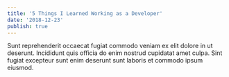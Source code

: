 ```yaml
---
title: '5 Things I Learned Working as a Developer'
date: '2018-12-23'
publish: true
---
```


Sunt reprehenderit occaecat fugiat commodo veniam ex elit dolore in ut deserunt. Incididunt quis officia do enim nostrud cupidatat amet culpa. Sint fugiat excepteur sunt enim deserunt sunt laboris et commodo ipsum eiusmod.
